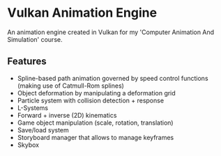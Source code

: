 # Vulkan Animation Engine
An animation engine created in Vulkan for my 'Computer Animation And Simulation' course.

## Features 
* Spline-based path animation governed by speed control functions (making use of Catmull-Rom splines)
* Object deformation by manipulating a deformation grid
* Particle system with collision detection + response
* L-Systems
* Forward + inverse (2D) kinematics
* Game object manipulation (scale, rotation, translation)
* Save/load system
* Storyboard manager that allows to manage keyframes
* Skybox
